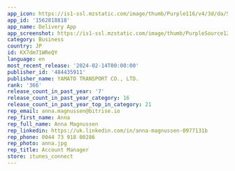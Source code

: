 ```yaml
---
app_icon: https://is1-ssl.mzstatic.com/image/thumb/Purple116/v4/3d/da/53/3dda534c-0702-2865-0937-3cc3d0120da7/AppIcon.cda-1x_U007emarketing-0-10-0-85-220-0.png/1024x1024bb.png
app_id: '1562818818'
app_name: Delivery App
app_screenshot: https://is1-ssl.mzstatic.com/image/thumb/PurpleSource126/v4/d1/0c/13/d10c13a6-efa0-625b-7e52-fd9ed58baddb/cd4bcd6e-9aec-4281-815e-803aa7ce04b4_ios_6.5_1__U30b9_U30d5_U309a_U30e9_U30c3_U30b7_U30e5_U753b_U9762.png/1242x2688bb.png
category: Business
country: JP
id: KX7dm71WReQY
language: en
most_recent_release: '2024-02-14T00:00:00'
publisher_id: '484435911'
publisher_name: YAMATO TRANSPORT CO., LTD.
rank: '366'
release_count_in_past_year: '7'
release_count_in_past_year_category: 16
release_count_in_past_year_top_in_category: 21
rep_email: anna.magnussen@bitrise.io
rep_first_name: Anna
rep_full_name: Anna Magnussen
rep_linkedin: https://uk.linkedin.com/in/anna-magnussen-0977131b
rep_phone: 0044 73 918 00286
rep_photo: anna.jpg
rep_title: Account Manager
store: itunes_connect
---
```

